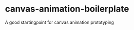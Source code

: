 canvas-animation-boilerplate
============================

A good startingpoint for canvas animation prototyping
